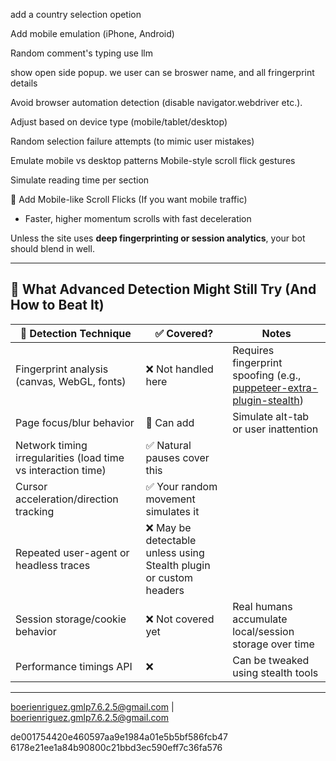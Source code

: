 add a country selection opetion

Add mobile emulation (iPhone, Android)

Random comment's typing use llm

show open side popup. we user can se broswer name, and all fringerprint details

Avoid browser automation detection (disable navigator.webdriver etc.).

Adjust based on device type (mobile/tablet/desktop)

Random selection failure attempts (to mimic user mistakes)

Emulate mobile vs desktop patterns
Mobile-style scroll flick gestures

Simulate reading time per section

📱 Add Mobile-like Scroll Flicks (If you want mobile traffic)

-   Faster, higher momentum scrolls with fast deceleration

Unless the site uses **deep fingerprinting or session analytics**, your bot should blend in well.

---

## 🧠 **What Advanced Detection Might Still Try (And How to Beat It)**

| 👀 Detection Technique                                        | ✅ Covered?                                                        | Notes                                                                                                                                                                   |
| ------------------------------------------------------------- | ------------------------------------------------------------------ | ----------------------------------------------------------------------------------------------------------------------------------------------------------------------- |
| Fingerprint analysis (canvas, WebGL, fonts)                   | ❌ Not handled here                                                | Requires fingerprint spoofing (e.g., [puppeteer-extra-plugin-stealth](https://github.com/berstend/puppeteer-extra/tree/master/packages/puppeteer-extra-plugin-stealth)) |
| Page focus/blur behavior                                      | 🚧 Can add                                                         | Simulate alt-tab or user inattention                                                                                                                                    |
| Network timing irregularities (load time vs interaction time) | ✅ Natural pauses cover this                                       |                                                                                                                                                                         |
| Cursor acceleration/direction tracking                        | ✅ Your random movement simulates it                               |                                                                                                                                                                         |
| Repeated user-agent or headless traces                        | ❌ May be detectable unless using Stealth plugin or custom headers |                                                                                                                                                                         |
| Session storage/cookie behavior                               | ❌ Not covered yet                                                 | Real humans accumulate local/session storage over time                                                                                                                  |
| Performance timings API                                       | ❌                                                                 | Can be tweaked using stealth tools                                                                                                                                      |

---

boerienriguez.gmlp7.6.2.5@gmail.com | boerienriguez.gmlp7.6.2.5@gmail.com

de001754420e460597aa9e1984a01e5b5bf586fcb47
6178e21ee1a84b90800c21bbd3ec590eff7c36fa576
